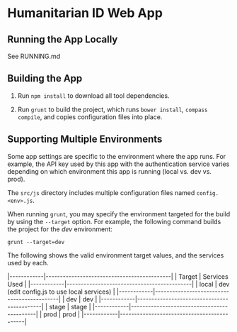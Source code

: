 # Humanitarian ID Web App

## Running the App Locally

See RUNNING.md

## Building the App

1. Run `npm install` to download all tool dependencies.

1. Run `grunt` to build the project, which runs `bower install`, `compass compile`, and copies configuration files into place.

## Supporting Multiple Environments

Some app settings are specific to the environment where the app runs. For example, the API key used by this app with the authentication service varies depending on which environment this app is running (local vs. dev vs. prod).

The `src/js` directory includes multiple configuration files named `config.<env>.js`.

When running `grunt`, you may specify the environment targeted for the build by using the `--target` option. For example, the following command builds the project for the *dev* environment:

```
grunt --target=dev
```

The following shows the valid environment target values, and the services used by each.

|------------|--------------------------------------------|
| Target     | Services Used                              |
|------------|--------------------------------------------|
| local      | dev (edit config.js to use local services) |
|------------|--------------------------------------------|
| dev        | dev                                        |
|------------|--------------------------------------------|
| stage      | stage                                      |
|------------|--------------------------------------------|
| prod       | prod                                       |
|------------|--------------------------------------------|
